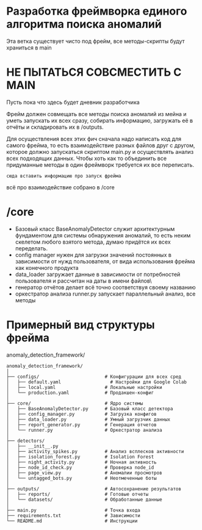# Разработка фреймворка единого алгоритма поиска аномалий

Эта ветка существует чисто под фрейм, все методы-скрипты будут храниться в main

# НЕ ПЫТАТЬСЯ СОВСМЕСТИТЬ C MAIN

Пусть пока что здесь будет дневник разработчика

Фрейм должен совмещать все методы поиска аномалий из мейна и уметь запускать их всех сразу, собирать информацию, загружать её в отчёты и складировать их в /outputs. 

Для осуществления всех этих фич сначала надо написать код для самого фрейма, то есть взаимодействие разных файлов друг с другом, которое должно запускаться скриптом main.py и осуществлять анализ всех подходящих данных.
Чтобы хоть как то объединить все придуманные методы в один фреймворк требуется их все переписать.

```сюда вставить информацию про запуск фрейма```

всё про взаимодействие собрано в /core
 # /core
  - Базовый класс BaseAnomalyDetector служит архитектурным фундаментом для системы обнаружения аномалий, то есть неким скелетом любого взятого метода, думаю придётся их всех переделать.
  - config manager нужен для загрузки значений постоянных в зависимости от нужд пользователя, от вида использования фрейма как конечного продукта
  - data_loader загружает данные в зависимости от потребностей пользователя и рассчитан на даты в имени файлов\
  - генератор отчётов делает всё точно соответствуя своему названию
  - оркестратор анализа runner.py запускает параллельный анализ, все методы
    
 # Примерный вид структуры фрейма

anomaly_detection_framework/

```│
anomaly_detection_framework/
│
├── configs/                        # Конфигурации для всех сред
│   ├── default.yaml                  # Настройки для Google Colab
│   ├── local.yaml                  # Локальные настройки
│   └── production.yaml             # Продакшен-конфиг
│
├── core/                           # Ядро системы
│   ├── BaseAnomalyDetector.py      # Базовый класс детектора
│   ├── config_manager.py           # Загрузка конфигов
│   ├── data_loader.py              # Умный загрузчик данных
│   ├── report_generator.py         # Генерация отчетов
│   └── runner.py                   # Оркестратор анализа
│
├── detectors/              
│   ├── __init__.py
│   ├── activity_spikes.py          # Анализ всплесков активности
│   ├── isolation_forest.py         # Isolation Forest
│   ├── night_activity.py           # Ночная активность
│   ├── node_id_check.py            # Проверка node_id
│   ├── page_view.py                # Аномалии просмотров
│   └── untagged_bots.py            # Неотмеченные боты
│
├── outputs/                        # Автосохранение результатов
│   ├── reports/                    # Готовые отчеты
│   └── datasets/                   # Обработанные данные
│
├── main.py                         # Точка входа
├── requirements.txt                # Зависимости
└── README.md                       # Инструкции
```
